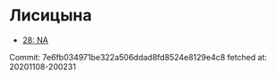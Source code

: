 # Лисицына
- [28: NA](28.md)

Commit: 7e6fb034971be322a506ddad8fd8524e8129e4c8
 fetched at: 20201108-200231
